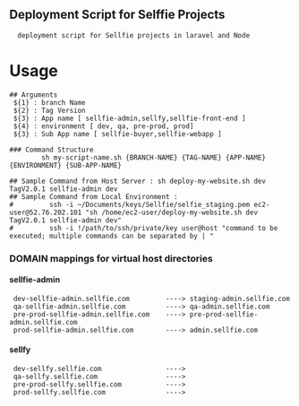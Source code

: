 ## Deployment Script for Selffie Projects
      deployment script for Sellfie projects in laravel and Node


# Usage


    ## Arguments
     ${1} : branch Name
     ${2} : Tag Version
     ${3} : App name [ sellfie-admin,sellfy,sellfie-front-end ]
     ${4} : environment [ dev, qa, pre-prod, prod]
     ${3} : Sub App name [ sellfie-buyer,sellfie-webapp ]
    
    ### Command Structure 
            sh my-script-name.sh {BRANCH-NAME} {TAG-NAME} {APP-NAME} {ENVIRONMENT} {SUB-APP-NAME}

    ## Sample Command from Host Server : sh deploy-my-website.sh dev TagV2.0.1 sellfie-admin dev
    ## Sample Command from Local Environment :
    #         ssh -i ~/Documents/keys/Sellfie/selfie_staging.pem ec2-user@52.76.202.101 "sh /home/ec2-user/deploy-my-website.sh dev TagV2.0.1 sellfie-admin dev"
    #         ssh -i !/path/to/ssh/private/key user@host "command to be executed; multiple commands can be separated by | "






### DOMAIN mappings for virtual host directories

#### sellfie-admin
     dev-sellfie-admin.sellfie.com         ----> staging-admin.sellfie.com
     qa-sellfie-admin.sellfie.com          ----> qa-admin.sellfie.com
     pre-prod-sellfie-admin.sellfie.com    ----> pre-prod-sellfie-admin.sellfie.com
     prod-sellfie-admin.sellfie.com        ----> admin.sellfie.com

#### sellfy
     dev-sellfy.sellfie.com                ---->
     qa-sellfy.sellfie.com                 ---->
     pre-prod-sellfy.sellfie.com           ---->
     prod-sellfy.sellfie.com               ---->



